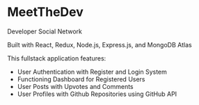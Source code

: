 # MeetTheDev

Developer Social Network

Built with React, Redux, Node.js, Express.js, and MongoDB Atlas

This fullstack application features:

- User Authentication with Register and Login System
- Functioning Dashboard for Registered Users
- User Posts with Upvotes and Comments
- User Profiles with Github Repositories using GitHub API
